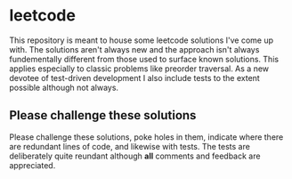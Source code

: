 
# __leetcode__

This repository is meant to house some leetcode solutions I've come 
up with. The solutions aren't always new and the approach isn't 
always fundementally different from those used to surface known 
solutions. This applies especially to classic problems like preorder 
traversal. As a new devotee of test-driven development 
I also include tests to the extent possible although not always. 

## Please challenge these solutions
Please challenge these solutions, poke holes in them, indicate where
there are redundant lines of code, and likewise with tests. The tests
are deliberately quite reundant although __all__ comments and feedback 
are appreciated. 

